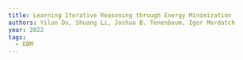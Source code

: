 ```yaml
---
title: Learning Iterative Reasoning through Energy Minimization
authors: Yilun Du, Shuang Li, Joshua B. Tenenbaum, Igor Mordatch
year: 2022
tags:
  - EBM
---
```


